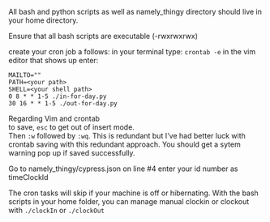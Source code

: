 All bash and python scripts as well as namely_thingy directory should live in your home directory.

Ensure that all bash scripts are executable (-rwxrwxrwx)

create your cron job a follows:
in your terminal type: `crontab -e`
in the vim editor that shows up enter: 
```
MAILTO=""
PATH=<your path>
SHELL=<your shell path>
0 8 * * 1-5 ./in-for-day.py
30 16 * * 1-5 ./out-for-day.py
```
Regarding Vim and crontab<br/>
to save, `esc` to get out of insert mode.<br/> Then `:w` followed by `:wq`.
This is redundant but I've had better luck with crontab saving with this redundant approach.
You should get a sytem warning pop up if saved successfully. 

Go to namely_thingy/cypress.json
on line #4 enter your id number as timeClockId

The cron tasks will skip if your machine is off or hibernating.
With the bash scripts in your home folder, you can manage manual clockin or clockout with
`./clockIn` or `./clockOut`